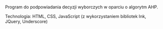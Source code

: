 Program do podpowiadania decyzji wyborczych w oparciu o algorytm AHP.

Technologia: HTML, CSS, JavaScript (z wykorzystaniem bibliotek Ink, JQuery, Underscore)
